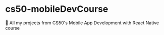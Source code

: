 # cs50-mobileDevCourse
:file_folder: All my projects from CS50's Mobile App Development with React Native course
